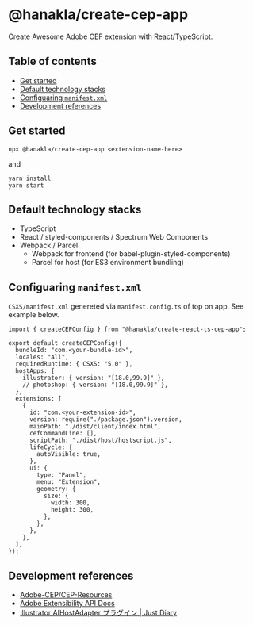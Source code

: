 # @hanakla/create-cep-app

Create Awesome Adobe CEF extension with React/TypeScript.

## Table of contents

- [Get started](#get-started)
- [Default technology stacks](#default-technology-stacks)
- [Configuaring `manifest.xml`](#configuaring-manifest-xml)
- [Development references](#development-references)

## Get started

```
npx @hanakla/create-cep-app <extension-name-here>
```

and

```
yarn install
yarn start
```

## Default technology stacks

- TypeScript
- React / styled-components / Spectrum Web Components
- Webpack / Parcel
  - Webpack for frontend (for babel-plugin-styled-components)
  - Parcel for host (for ES3 environment bundling)

## Configuaring `manifest.xml`

`CSXS/manifest.xml` genereted via `manifest.config.ts` of top on app.
See example below.

```tsx
import { createCEPConfig } from "@hanakla/create-react-ts-cep-app";

export default createCEPConfig({
  bundleId: "com.<your-bundle-id>",
  locales: "All",
  requiredRuntime: { CSXS: "5.0" },
  hostApps: {
    illustrator: { version: "[18.0,99.9]" },
    // photoshop: { version: "[18.0,99.9]" },
  },
  extensions: [
    {
      id: "com.<your-extension-id>",
      version: require("./package.json").version,
      mainPath: "./dist/client/index.html",
      cefCommandLine: [],
      scriptPath: "./dist/host/hostscript.js",
      lifeCycle: {
        autoVisible: true,
      },
      ui: {
        type: "Panel",
        menu: "Extension",
        geometry: {
          size: {
            width: 300,
            height: 300,
          },
        },
      },
    },
  ],
});
```

## Development references

- [Adobe-CEP/CEP-Resources](https://github.com/Adobe-CEP/CEP-Resources)
- [Adobe Extensibility API Docs](https://docsforadobe.dev/)
- [Illustrator AIHostAdapter プラグイン | Just Diary](https://kawano-shuji.com/justdiary/2022/02/21/illustrator-aihostadapter-plugin/)
